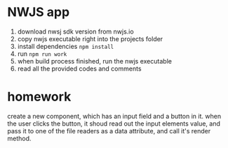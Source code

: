 # NWJS app

1. download nwsj sdk version from nwjs.io
2. copy nwjs executable right into the projects folder
3. install dependencies `npm install`
4. run `npm run work`
5. when build process finished, run the nwjs executable
6. read all the provided codes and comments

# homework

create a new component, which has an input field and a button in it. when the user clicks the button, it shoud read out the input elements value, and pass it to one of the file readers as a data attribute, and call it's render method.